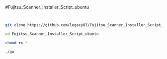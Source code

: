 #Fujitsu_Scanner_Installer_Script_ubuntu


```sh

   
git clone https://github.com/legacyO7/Fujitsu_Scanner_Installer_Script_ubuntu.git

cd Fujitsu_Scanner_Installer_Script_ubuntu

chmod +x *

./go
   ```
